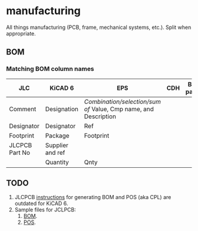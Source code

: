 # manufacturing
All things manufacturing (PCB, frame, mechanical systems, etc.). Split when appropriate.

## BOM

### Matching BOM column names

| JLC | KiCAD 6 | EPS | CDH | Bat pack | Sensors
| --- | --- | --- | --- | --- | --- 
| Comment | Designation | _Combination/selection/sum of_ Value, Cmp name, and Description
| Designator | Designator | Ref |
| Footprint | Package | Footprint | 
| JLCPCB Part No | Supplier and ref | 
| | Quantity | Qnty |

## TODO
1. JLCPCB [instructions](https://support.jlcpcb.com/article/84-how-to-generate-the-bom-and-centroid-file-from-kicad) for generating BOM and POS (aka CPL) are outdated for KiCAD 6.
2. Sample files for JCLPCB:
   1. [BOM](jlcpcb/Sample-BOM_JLCSMT.xlsx).
   2. [POS](jlcpcb/Sample-CPL_JLCSMT.xlsx).
